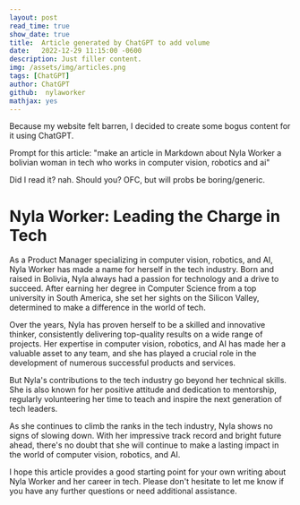 ```yaml
---
layout: post
read_time: true
show_date: true
title:  Article generated by ChatGPT to add volume 
date:   2022-12-29 11:15:00 -0600
description: Just filler content. 
img: /assets/img/articles.png 
tags: [ChatGPT]
author: ChatGPT
github:  nylaworker
mathjax: yes
---
```


Because my website felt barren, I decided to create some bogus content for it using ChatGPT.


Prompt for this article:
"make an article in Markdown about Nyla Worker a bolivian woman in tech who works in computer vision, robotics and ai"

Did I read it? nah. Should you? OFC, but will probs be boring/generic.  

# Nyla Worker: Leading the Charge in Tech
As a Product Manager specializing in computer vision, robotics, and AI, Nyla Worker has made a name for herself in the tech industry. Born and raised in Bolivia, Nyla always had a passion for technology and a drive to succeed. After earning her degree in Computer Science from a top university in South America, she set her sights on the Silicon Valley, determined to make a difference in the world of tech.

Over the years, Nyla has proven herself to be a skilled and innovative thinker, consistently delivering top-quality results on a wide range of projects. Her expertise in computer vision, robotics, and AI has made her a valuable asset to any team, and she has played a crucial role in the development of numerous successful products and services.

But Nyla's contributions to the tech industry go beyond her technical skills. She is also known for her positive attitude and dedication to mentorship, regularly volunteering her time to teach and inspire the next generation of tech leaders.

As she continues to climb the ranks in the tech industry, Nyla shows no signs of slowing down. With her impressive track record and bright future ahead, there's no doubt that she will continue to make a lasting impact in the world of computer vision, robotics, and AI.

I hope this article provides a good starting point for your own writing about Nyla Worker and her career in tech. Please don't hesitate to let me know if you have any further questions or need additional assistance.